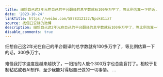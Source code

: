 ```yaml
---
title: 细想自己这2年光在自己的平台翻译的总字数就有100多万字了，等比例估算一下的话，300多万字。难怪我打字速度是越来越快了，一阳指的人敲个300万字也总能盲打了。...
date: '2023-10-24'
linkTitle: https://weibo.com/5878312122/NpokB1iz7
source: 找借口安静的微博
description: 细想自己这2年光在自己的平台翻译的总字数就有100多万字了，等比例估算一下的话，300多万字。<br><br>难怪我打字速度是越来越快了，一阳指的人敲个300万字也总能盲打了。相较于复制粘贴或者AI制作，至少我能对得起自己做的一切事情。  ...
disable_comments: true
---
```

细想自己这2年光在自己的平台翻译的总字数就有100多万字了，等比例估算一下的话，300多万字。<br><br>难怪我打字速度是越来越快了，一阳指的人敲个300万字也总能盲打了。相较于复制粘贴或者AI制作，至少我能对得起自己做的一切事情。  ...